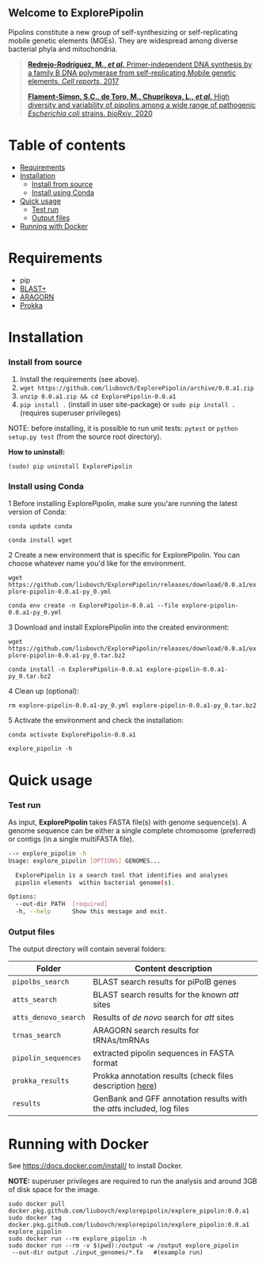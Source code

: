 ## Welcome to ExplorePipolin

Pipolins constitute a new group of self-synthesizing or self-replicating mobile genetic elements (MGEs). They are widespread among diverse bacterial phyla and mitochondria.


> [**Redrejo-Rodríguez, M., *et al.*** Primer-independent DNA synthesis 
>by a family B DNA polymerase from self-replicating Mobile genetic elements. 
>*Cell reports*, 2017](https://doi.org/10.1016/j.celrep.2017.10.039)
>
>[**Flament-Simon, S.C., de Toro, M., Chuprikova, L., *et al.*** High diversity 
>and variability of pipolins among a wide range of pathogenic *Escherichia 
>coli* strains. *bioRxiv*, 2020](https://www.biorxiv.org/content/10.1101/2020.04.24.059261v1)

# Table of contents

* [Requirements](#requirements)
* [Installation](#installation)
    * [Install from source](#install-from-source)
    * [Install using Conda](#install-using-conda)
* [Quick usage](#quick-usage)
    * [Test run](#test-run)
    * [Output files](#output-files)
* [Running with Docker](#running-with-docker)

# Requirements

 * pip
 * [BLAST+](https://www.ncbi.nlm.nih.gov/books/NBK279690/)
 * [ARAGORN](https://github.com/TheSEED/aragorn)
 * [Prokka](https://github.com/tseemann/prokka)

# Installation
### Install from source

 1. Install the requirements (see above).
 1. `wget https://github.com/liubovch/ExplorePipolin/archive/0.0.a1.zip`
 1. `unzip 0.0.a1.zip && cd ExplorePipolin-0.0.a1` 
 1. `pip install .` (install in user site-package) or
 `sudo pip install .` (requires superuser privileges)
 
NOTE: before installing, it is possible to run unit tests:
`pytest` or `python setup.py test` (from the source root directory).
 
**How to uninstall:**

`(sudo) pip uninstall ExplorePipolin`

### Install using Conda
 
 1 Before installing ExplorePipolin, make sure you'are running the latest 
 version of Conda:
 
 `conda update conda`
 
 `conda install wget`
 
 2 Create a new environment that is specific for ExplorePipolin. You can 
 choose whatever name you'd like for the environment.
 
 `wget https://github.com/liubovch/ExplorePipolin/releases/download/0.0.a1/explore-pipolin-0.0.a1-py_0.yml`
 
 `conda env create -n ExplorePipolin-0.0.a1 --file explore-pipolin-0.0.a1-py_0.yml`
 
 3 Download and install ExplorePipolin into the created environment:
 
 `wget https://github.com/liubovch/ExplorePipolin/releases/download/0.0.a1/explore-pipolin-0.0.a1-py_0.tar.bz2`
 
 `conda install -n ExplorePipolin-0.0.a1 explore-pipolin-0.0.a1-py_0.tar.bz2`
 
 4 Clean up (optional):
 
 `rm explore-pipolin-0.0.a1-py_0.yml explore-pipolin-0.0.a1-py_0.tar.bz2`
 
 5 Activate the environment and check the installation:
 
 `conda activate ExplorePipolin-0.0.a1`
 
 `explore_pipolin -h`

# Quick usage

### Test run
As input, **ExplorePipolin** takes FASTA file(s) with genome sequence(s). 
A genome sequence can be either a single complete chromosome (preferred) 
or contigs (in a single multiFASTA file).

```bash
--> explore_pipolin -h
Usage: explore_pipolin [OPTIONS] GENOMES...

  ExplorePipolin is a search tool that identifies and analyses
  pipolin elements  within bacterial genome(s).

Options:
  --out-dir PATH  [required]
  -h, --help      Show this message and exit.
```

### Output files

The output directory will contain several folders:
 
 | Folder | Content description |
 |--------|---------------------|
 | `pipolbs_search` | BLAST search results for piPolB genes |
 | `atts_search` | BLAST search results for the known *att* sites |
 | `atts_denovo_search` | Results of *de novo* search for *att* sites |
 | `trnas_search` | ARAGORN search results for tRNAs/tmRNAs |
 | `pipolin_sequences` | extracted pipolin sequences in FASTA format |
 | `prokka_results` | Prokka annotation results (check files description [here](https://github.com/tseemann/prokka/blob/master/README.md#output-files))|
 | `results` | GenBank and GFF annotation results with the *att*s included, log files |


# Running with Docker

See https://docs.docker.com/install/ to install Docker.

**NOTE:** superuser privileges are required to run the analysis and around 3GB of disk space for the image.

```
sudo docker pull docker.pkg.github.com/liubovch/explorepipolin/explore_pipolin:0.0.a1
sudo docker tag docker.pkg.github.com/liubovch/explorepipolin/explore_pipolin:0.0.a1 explore_pipolin
sudo docker run --rm explore_pipolin -h
sudo docker run --rm -v $(pwd):/output -w /output explore_pipolin 
 --out-dir output ./input_genomes/*.fa   #(example run)
```

